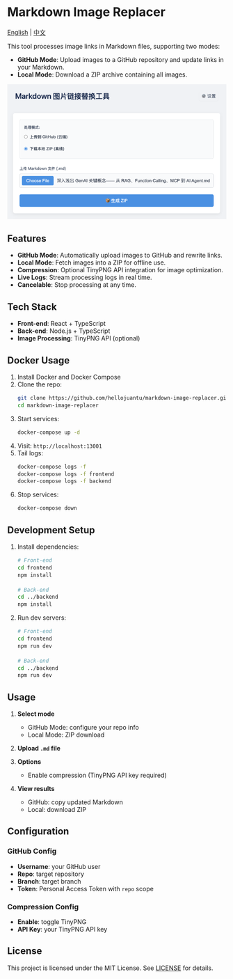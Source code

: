 # Markdown Image Replacer

[English](README.md) | [中文](README.zh-CN.md)

This tool processes image links in Markdown files, supporting two modes:
- **GitHub Mode**: Upload images to a GitHub repository and update links in your Markdown.
- **Local Mode**: Download a ZIP archive containing all images.

![index.png](./images/index.png)

## Features

- **GitHub Mode**: Automatically upload images to GitHub and rewrite links.
- **Local Mode**: Fetch images into a ZIP for offline use.
- **Compression**: Optional TinyPNG API integration for image optimization.
- **Live Logs**: Stream processing logs in real time.
- **Cancelable**: Stop processing at any time.

## Tech Stack

- **Front-end**: React + TypeScript
- **Back-end**: Node.js + TypeScript
- **Image Processing**: TinyPNG API (optional)

## Docker Usage

1. Install Docker and Docker Compose
2. Clone the repo:
   ```bash
   git clone https://github.com/hellojuantu/markdown-image-replacer.git
   cd markdown-image-replacer
   ```
3. Start services:
   ```bash
   docker-compose up -d
   ```
4. Visit: `http://localhost:13001`
5. Tail logs:
   ```bash
   docker-compose logs -f
   docker-compose logs -f frontend
   docker-compose logs -f backend
   ```
6. Stop services:
   ```bash
   docker-compose down
   ```

## Development Setup

1. Install dependencies:
   ```bash
   # Front-end
   cd frontend
   npm install

   # Back-end
   cd ../backend
   npm install
   ```
2. Run dev servers:
   ```bash
   # Front-end
   cd frontend
   npm run dev

   # Back-end
   cd ../backend
   npm run dev
   ```

## Usage

1. **Select mode**
   - GitHub Mode: configure your repo info
   - Local Mode: ZIP download

2. **Upload `.md` file**
3. **Options**
   - Enable compression (TinyPNG API key required)

4. **View results**
   - GitHub: copy updated Markdown
   - Local: download ZIP

## Configuration

### GitHub Config
- **Username**: your GitHub user
- **Repo**: target repository
- **Branch**: target branch
- **Token**: Personal Access Token with `repo` scope

### Compression Config
- **Enable**: toggle TinyPNG
- **API Key**: your TinyPNG API key

## License

This project is licensed under the MIT License. See [LICENSE](LICENSE) for details.
